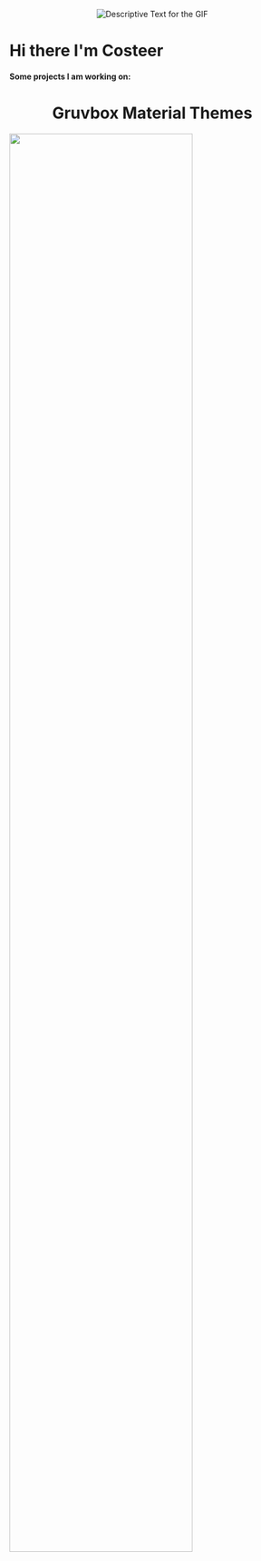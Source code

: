 <div align="center">
    <p>
        <img src="https://cdn.discordapp.com/attachments/1033338401904144464/1305615996337262622/1cFhyDb.gif?ex=6733ad26&is=67325ba6&hm=e4af754206454ea0ca7cdcbc587c8fc712a7c3a29c45c13a0f9e12217c76f52c&" alt="Descriptive Text for the GIF" />
    </p>
</div>

# Hi there I'm Costeer


#### Some projects I am working on:

<div align="center">
     <h1> Gruvbox Material Themes </h1>
</div>

<img src="![Gruvbox](https://github.com/user-attachments/assets/50cf545a-d81b-4177-a9b6-676df7475710)" style="height:80%;">


